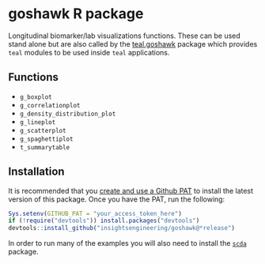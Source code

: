 # goshawk R package

Longitudinal biomarker/lab visualizations functions. These can be used stand alone but are also called by the
[teal.goshawk](https://insightsengineering.github.io/teal.goshawk) package which provides `teal` modules to be used
inside `teal` applications.

## Functions
<!-- markdownlint-disable MD007 MD030 -->
-   `g_boxplot`
-   `g_correlationplot`
-   `g_density_distribution_plot`
-   `g_lineplot`
-   `g_scatterplot`
-   `g_spaghettiplot`
-   `t_summarytable`
<!-- markdownlint-enable MD007 MD030 -->

## Installation

It is recommended that you [create and use a Github PAT](https://docs.github.com/en/github/authenticating-to-github/keeping-your-account-and-data-secure/creating-a-personal-access-token) to install the latest version of this package. Once you have the PAT, run the following:

```r
Sys.setenv(GITHUB_PAT = "your_access_token_here")
if (!require("devtools")) install.packages("devtools")
devtools::install_github("insightsengineering/goshawk@*release")
```

In order to run many of the examples you will also need to install the [`scda`](https://insightsengineering.github.io/scda) package.
